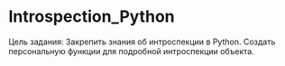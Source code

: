 # Introspection_Python
Цель задания:  Закрепить знания об интроспекции в Python. Создать персональную функции для подробной интроспекции объекта.
